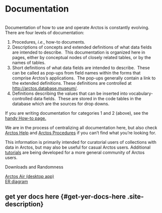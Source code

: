 # Documentation 

<div class="entry-content">

[]()\
Documentation of how to use and operate Arctos is constantly evolving.  
There are four levels of documentation:

1.  Procedures, *i.e*., how-to documents.
2.  Descriptions of concepts and extended definitions of what data
    fields are intended to describe.  This documentation is organized
    here in pages, either by conceptual nodes of closely related tables,
    or by the names of tables.
3.  Short definitions of what data fields are intended to describe. 
    These can be called as pop-ups from field names within the forms
    that comprise Arctos’s applications.  The pop-ups generally contain
    a link to the extended definitions. These definitions are controlled
    at http://arctos.database.museum/.
4.  Definitions describing the values that can be inserted into
    vocabulary-controlled data fields.  These are stored in the code
    tables in the database which are the sources for drop downs.

If you are writing documentation for categories 1 and 2 (above), see the
[handy How-to page.](/how-to/documentation/ "How To Documentation")

We are in the process of centralizing all documentation here, but also
check [Arctos Help](http://g-arctos.appspot.com/arctosdoc/index.html)
and [Arctos
Procedures](http://arctosblog.blogspot.com/2008/05/arctos-procedures.html)
if you can’t find what you’re looking for.

This information is primarily intended for curatorial users of
collections with data in Arctos, but may also be useful for casual
Arctos users. Additional
[tutorials](http://arctosdb.wordpress.com/tutorials/) are being
developed for a more general community of Arctos users.

Downloads and Randomness

[Arctos Air (desktop
app)](https://drive.google.com/file/d/0B98yCIdkx2YpYlNzNGd5RXVKdkU/edit?usp=sharing)\
[ER diagram](http://code.google.com/p/arctos/downloads/list)

</div>

</div>

</div>

</div>

<div id="secondary">

get yer docs here {#get-yer-docs-here .site-description}
-----------------

</div>

</div>
